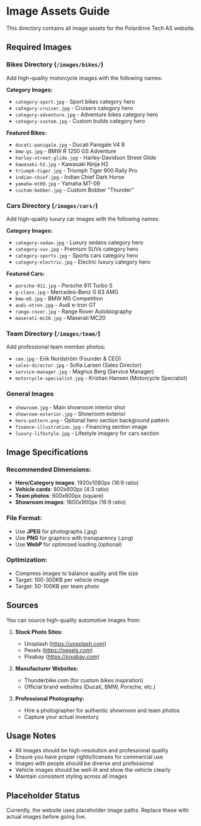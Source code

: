 # Image Assets Guide

This directory contains all image assets for the Polardrive Tech AS website.

## Required Images

### Bikes Directory (`/images/bikes/`)
Add high-quality motorcycle images with the following names:

**Category Images:**
- `category-sport.jpg` - Sport bikes category hero
- `category-cruiser.jpg` - Cruisers category hero
- `category-adventure.jpg` - Adventure bikes category hero
- `category-custom.jpg` - Custom builds category hero

**Featured Bikes:**
- `ducati-panigale.jpg` - Ducati Panigale V4 R
- `bmw-gs.jpg` - BMW R 1250 GS Adventure
- `harley-street-glide.jpg` - Harley-Davidson Street Glide
- `kawasaki-h2.jpg` - Kawasaki Ninja H2
- `triumph-tiger.jpg` - Triumph Tiger 900 Rally Pro
- `indian-chief.jpg` - Indian Chief Dark Horse
- `yamaha-mt09.jpg` - Yamaha MT-09
- `custom-bobber.jpg` - Custom Bobber "Thunder"

### Cars Directory (`/images/cars/`)
Add high-quality luxury car images with the following names:

**Category Images:**
- `category-sedan.jpg` - Luxury sedans category hero
- `category-suv.jpg` - Premium SUVs category hero
- `category-sports.jpg` - Sports cars category hero
- `category-electric.jpg` - Electric luxury category hero

**Featured Cars:**
- `porsche-911.jpg` - Porsche 911 Turbo S
- `g-class.jpg` - Mercedes-Benz G 63 AMG
- `bmw-m5.jpg` - BMW M5 Competition
- `audi-etron.jpg` - Audi e-tron GT
- `range-rover.jpg` - Range Rover Autobiography
- `maserati-mc20.jpg` - Maserati MC20

### Team Directory (`/images/team/`)
Add professional team member photos:

- `ceo.jpg` - Erik Nordström (Founder & CEO)
- `sales-director.jpg` - Sofia Larsen (Sales Director)
- `service-manager.jpg` - Magnus Berg (Service Manager)
- `motorcycle-specialist.jpg` - Kristian Hansen (Motorcycle Specialist)

### General Images
- `showroom.jpg` - Main showroom interior shot
- `showroom-exterior.jpg` - Showroom exterior
- `hero-pattern.png` - Optional hero section background pattern
- `finance-illustration.jpg` - Financing section image
- `luxury-lifestyle.jpg` - Lifestyle imagery for cars section

## Image Specifications

### Recommended Dimensions:
- **Hero/Category images**: 1920x1080px (16:9 ratio)
- **Vehicle cards**: 800x600px (4:3 ratio)
- **Team photos**: 600x600px (square)
- **Showroom images**: 1600x900px (16:9 ratio)

### File Format:
- Use **JPEG** for photographs (.jpg)
- Use **PNG** for graphics with transparency (.png)
- Use **WebP** for optimized loading (optional)

### Optimization:
- Compress images to balance quality and file size
- Target: 100-300KB per vehicle image
- Target: 50-100KB per team photo

## Sources

You can source high-quality automotive images from:

1. **Stock Photo Sites:**
   - Unsplash (https://unsplash.com)
   - Pexels (https://pexels.com)
   - Pixabay (https://pixabay.com)

2. **Manufacturer Websites:**
   - Thunderbike.com (for custom bikes inspiration)
   - Official brand websites (Ducati, BMW, Porsche, etc.)

3. **Professional Photography:**
   - Hire a photographer for authentic showroom and team photos
   - Capture your actual inventory

## Usage Notes

- All images should be high-resolution and professional quality
- Ensure you have proper rights/licenses for commercial use
- Images with people should be diverse and professional
- Vehicle images should be well-lit and show the vehicle clearly
- Maintain consistent styling across all images

## Placeholder Status

Currently, the website uses placeholder image paths. Replace these with actual images before going live.

